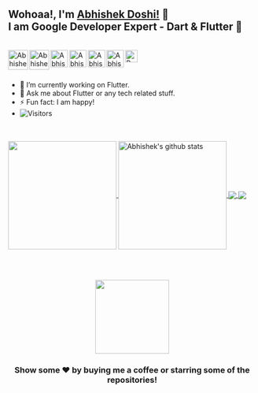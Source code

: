 ## Wohoaa!, I'm [Abhishek Doshi!](https://abhishekdoshi.netlify.app/) 👋<br>I am Google Developer Expert - Dart & Flutter 💙 


<br><a href="https://twitter.com/AbhishekDoshi26">
  <img align="left" alt="Abhishek's Twitter" width="40px" src="https://assets.stickpng.com/images/580b57fcd9996e24bc43c53e.png" />
</a>
<a href="https://www.linkedin.com/in/AbhishekDoshi26/">
  <img align="left" alt="Abhishek's Linkdein" width="40px" src="http://pngimg.com/uploads/linkedIn/linkedIn_PNG38.png" />
</a>
<a href="https://github.com/AbhishekDoshi26">
  <img align="left" alt="Abhishek's Github" width="35px" src="https://cdn.jsdelivr.net/npm/simple-icons@v3/icons/github.svg" />
</a>
<a href="https://www.instagram.com/abhishekdoshi26/">
  <img align="left" alt="Abhishek's Instagram" width="35px" src="https://assets.stickpng.com/images/580b57fcd9996e24bc43c521.png" />
</a>
<a href="https://abhishekdoshi26.medium.com">
  <img align="left" alt="Abhishek's Medium" width="35px" src="https://cdn.iconscout.com/icon/free/png-512/medium-47-433328.png" />
</a>
<a href="https://abhishekdoshi.netlify.app/">
  <img align="left" alt="Abhishek's Portfolio" width="35px" src="https://www.freepnglogos.com/uploads/logo-website-png/logo-website-website-logo-png-transparent-background-background-15.png" />
</a>
<a href="https://www.buymeacoffee.com/abhishekdoshi26">
  <img align="left" alt="BMC" width="25px" src="https://bmc-dev.s3.us-east-2.amazonaws.com/assets/icons/bmc_icon_black.png" />
</a>



<br/>
<br/>



- 🔭 I’m currently working on Flutter.
- 💬 Ask me about Flutter or any tech related stuff.
- ⚡ Fun fact: I am happy!
- ![Visitors](https://visitor-badge.laobi.icu/badge?page_id=AbhishekDoshi26.AbhishekDoshi26)                                 


<br>

<br>
<a href="https://github.com/AbhishekDoshi26">
  <img align="center" src="https://github-readme-stats.vercel.app/api/top-langs/?username=AbhishekDoshi26&theme=dark&hide_langs_below=1" height="220px"/>
</a>
<a href="https://github.com/AbhishekDoshi26">
 <img align="center" src="https://github-readme-stats.vercel.app/api?username=AbhishekDoshi26&show_icons=true&theme=dark&line_height=27" alt="Abhishek's github stats" height="220px" />
</a>
<a href="https://github.com/AbhishekDoshi26/contactus">
  <img align="center" src="https://github-readme-stats.vercel.app/api/pin/?username=AbhishekDoshi26&repo=contactus&theme=dark" />
</a>
<a href="https://github.com/AbhishekDoshi26/Shoppping-UI">
 <img align="center" src="https://github-readme-stats.vercel.app/api/pin/?username=AbhishekDoshi26&repo=Shoppping-UI&theme=dark" />
</a>


<br><br>

<div align="center">

<a href="https://www.buymeacoffee.com/abhishekdoshi26"><img height=150 src="https://miro.medium.com/max/1400/1*VqLYs481X9kw_CTosgqlcg.png"></img></a>

</div>


<div align="center">


### Show some ❤️ by buying me a coffee or starring some of the repositories!

</div>


